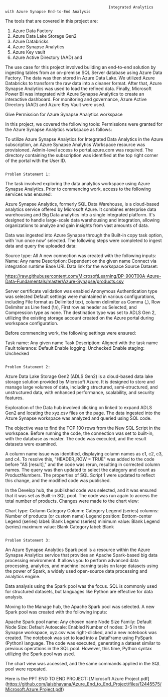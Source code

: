                                                   Integrated Analytics with Azure Synapse End-to-End Analysis




The tools that are covered in this project are: 

1. Azure Data Factory 
2. Azure Data Lake Storage Gen2 
3. Azure Databricks 
4. Azure Synapse Analytics 
5. Azure Key vault 
6. Azure Active Directory (AAD) and

The use case for this project involved building an end-to-end solution by ingesting tables from an on-premise SQL Server database using Azure Data Factory. The data was then stored in Azure Data Lake. We utilized Azure Databricks to transform the raw data into a cleaner format. After that, Azure Synapse Analytics was used to load the refined data. Finally, Microsoft Power BI was integrated with Azure Synapse Analytics to create an interactive dashboard. For monitoring and governance, Azure Active Directory (AAD) and Azure Key Vault were used.

Give Permission for Azure Synapse Analytics workspace

 

                                                                   
 

In this project, we covered the following tools:
Permissions were granted for the Azure Synapse Analytics workspace as follows:

To utilize Azure Synapse Analytics for Integrated Data Analytics in the Azure subscription, an Azure Synapse Analytics Workspace resource was provisioned. Admin-level access to portal.azure.com was required. The directory containing the subscription was identified at the top right corner of the portal with the User ID.




                                                                          Problem Statement 1:

The task involved exploring the data analytics workspace using Azure Synapse Analytics. Prior to commencing work, access to the following services was ensured:

Azure Synapse Analytics, formerly SQL Data Warehouse, is a cloud-based analytics service offered by Microsoft Azure. It combines enterprise data warehousing and Big Data analytics into a single integrated platform. It's designed to handle large-scale data warehousing and integration, allowing organizations to analyze and gain insights from vast amounts of data.

Data was ingested into Azure Synapse through the Built-in copy task option, with 'run once now' selected. The following steps were completed to ingest data and query the uploaded data:

Source type: All
A new connection was created with the following inputs:
Name: Any name
Description: Dependent on the given name
Connect via integration runtime
Base URL Data link for the workspace
Source Dataset:

https://raw.githubusercontent.com/MicrosoftLearning/DP-900T00A-Azure-Data-Fundamentals/master/Azure-Synapse/products.csv

Server certificate validation was enabled
Anonymous Authentication type was selected
Default settings were maintained in various configurations, including File format as Delimited text, column delimiter as Comma (,), Row Delimiter as Line feed (\n), First row as header as Selected, and Compression type as none. The destination type was set to ADLS Gen 2, utilizing the existing storage account created on the Azure portal during workspace configuration.

Before commencing work, the following settings were ensured:

Task name: Any given name
Task Description: Aligned with the task name
Fault tolerance: Default
Enable logging: Unchecked
Enable staging: Unchecked



                                                                              Problem Statement 2:
                                                                              
Azure Data Lake Storage Gen2 (ADLS Gen2) is a cloud-based data lake storage solution provided by Microsoft Azure. It is designed to store and manage large volumes of data, including structured, semi-structured, and unstructured data, with enhanced performance, scalability, and security features.


Exploration of the Data hub involved clicking on linked to expand ADLS Gen2 and locating the xyz.csv files on the page. The data ingested into the Azure Synapse workspace was analyzed and queried using SQL code.

The objective was to find the TOP 100 rows from the New SQL Script in the workspace. Before running the code, the connection was set to built-in, with the database as master. The code was executed, and the result datasets were examined.

A column name issue was identified, displaying column names as c1, c2, c3, and c4. To resolve this, "HEADER_ROW = TRUE" was added to the code before "AS [result]," and the code was rerun, resulting in corrected column names. The query was then updated to select the category and count as ProductNumbers. The properties of SQL Script 1 were updated to reflect this change, and the modified code was published.

In the Develop hub, the published code was selected, and it was ensured that it was set as Built-in SQL pool. The code was run again to access the total number of products. Changes were made to the chart view:

Chart type: Column
Category Column: Category
Legend (series) columns: Number of products (or custom name)
Legend position: Bottom-center
Legend (series) label: Blank
Legend (series) minimum value: Blank
Legend (series) maximum value: Blank
Category label: Blank



                                                                      Problem Statement 3:
An Azure Synapse Analytics Spark pool is a resource within the Azure Synapse Analytics service that provides an Apache Spark-based big data processing environment. It allows you to perform advanced data processing, analytics, and machine learning tasks on large datasets using the power of Spark, a widely used open-source data processing and analytics engine.                                                                      

Data analysis using the Spark pool was the focus. SQL is commonly used for structured datasets, but languages like Python are effective for data analysis.


Moving to the Manage hub, the Apache Spark pool was selected. A new Spark pool was created with the following inputs:

Apache Spark pool name: Any chosen name
Node Size Family: Default
Node Size: Default
Autoscale: Enabled
Number of nodes: 3-5
In the Synapse workspace, xyz.csv was right-clicked, and a new notebook was created. The notebook was set to load into a DataFrame using PySpark (Python) language. The code was executed, generating a dataset similar to previous operations in the SQL pool. However, this time, Python syntax utilizing the Spark pool was used.

The chart view was accessed, and the same commands applied in the SQL pool were repeated.



Here is the PPT END TO END PROJECT:
[Microsoft Azure Project.pdf]
(https://github.com/jaisbhavana/Azure_End_to_End_Project/files/12445575/Microsoft.Azure.Project.pdf)
